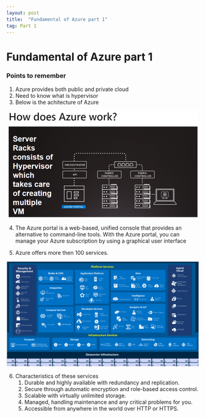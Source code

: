 ```yaml
---
layout: post
title:  "Fundamental of Azure part 1"
tag: Part 1
---
```


# Fundamental of Azure part 1

### Points to remember

1. Azure provides both public and private cloud
2. Need to know what is hypervisor
3. Below is the achitecture of Azure

![Azure Architecture](/assets/azure_architecture.PNG)

4. The Azure portal is a web-based, unified console that provides an alternative to command-line tools. With the Azure portal, you can manage your Azure subscription by using a graphical user interface

5. Azure offers more then 100 services.

![Azure Services](/assets/services.PNG)

6. Characteristics of these services
    1. Durable and highly available with redundancy and replication.
    2. Secure through automatic encryption and role-based access control.
    3. Scalable with virtually unlimited storage.
    4. Managed, handling maintenance and any critical problems for you.
    5. Accessible from anywhere in the world over HTTP or HTTPS.